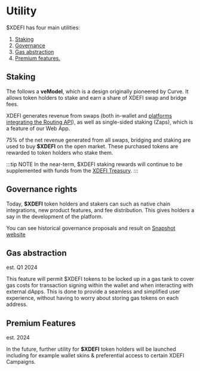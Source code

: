 # Utility

$XDEFI has four main utilities:

1. [Staking](utility#staking)
2. [Governance](utility#governance-rights)
3. [Gas abstraction](utility#gas-abstraction)
4. [Premium features.](utility#premium-features)

## Staking

The follows a **veModel**, which is a design originally pioneered by Curve. It allows token holders to stake and earn a share of XDEFI swap and bridge fees.

XDEFI generates revenue from swaps (both in-wallet and [platforms integrating the Routing API](../xdefi-technologies/routing-api#current-platforms-using-the-routing-api)), as well as single-sided staking (Zaps), which is a feature of our Web App.

75% of the net revenue generated from all swaps, bridging and staking are used to buy **$XDEFI** on the open market. These purchased tokens are rewarded to token holders who stake them.

:::tip NOTE
In the near-term, $XDEFI staking rewards will continue to be supplemented with funds from the [XDEFI Treasury](https://app.safe.global/home?safe=eth:0x6ebC49c6bda9BAF75E631e83eF8A91Fa256F7a51).
:::

## Governance rights

Today, **$XDEFI** token holders and stakers can such as native chain integrations, new product features, and fee distribution. This gives holders a say in the development of the platform.

You can see historical governance proposals and result on [Snapshot website](A)

## Gas abstraction

est. Q1 2024

This feature will permit $XDEFI tokens to be locked up in a gas tank to cover gas costs for transaction signing within the wallet and when interacting with external dApps. This is done to provide a seamless and simplified user experience, without having to worry about storing gas tokens on each address.

## Premium Features

est. 2024

In the future, further utility for **$XDEFI** token holders will be launched including for example wallet skins & preferential access to certain XDEFI Campaigns.

